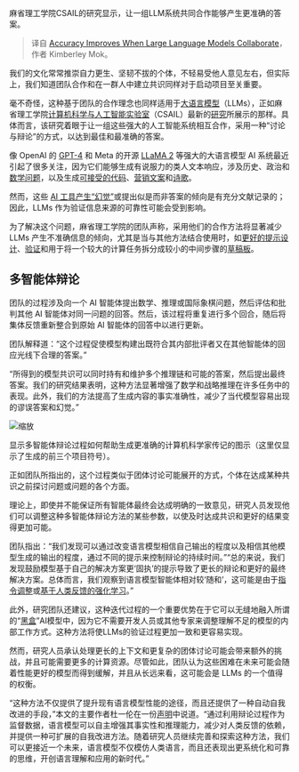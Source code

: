 <!--
title: 大语言模型合作提高准确性
cover: https://cdn.thenewstack.io/media/2024/01/aa8b9285-christopher-paul-high-fwrmk19zavc-unsplash-1024x683.jpg
-->

麻省理工学院CSAIL的研究显示，让一组LLM系统共同合作能够产生更准确的答案。

> 译自 [Accuracy Improves When Large Language Models Collaborate](https://thenewstack.io/accuracy-improves-when-large-language-models-collaborate/)，作者 Kimberley Mok。

我们的文化常常推崇自力更生、坚韧不拔的个体，不轻易受他人意见左右，但实际上，我们知道团队合作和在一群人中建立共识同样对于启动项目至关重要。

毫不奇怪，这种基于团队的合作理念也同样适用于[大语言模型](https://thenewstack.io/what-is-a-large-language-model/)（LLMs），正如麻省理工学院[计算机科学与人工智能实验室](https://www.csail.mit.edu/node/2873)（CSAIL）最新的[研究](https://arxiv.org/pdf/2305.14325.pdf)所展示的那样。具体而言，该研究着眼于让一组这些强大的人工智能系统相互合作，采用一种“讨论与辩论”的方式，以达到最佳和最准确的答案。

像 OpenAI 的 [GPT-4](https://thenewstack.io/dev-news-gpt-4-turbo-chrome-talks-pretty-and-worlds-merge/) 和 Meta 的开源 [LLaMA 2](https://thenewstack.io/large-language-models-open-source-llms-in-2023/) 等强大的大语言模型 AI 系统最近引起了很多关注，因为它们能够生成有说服力的类人文本响应，涉及历史、政治和[数学问题](https://thenewstack.io/googles-generative-ai-stack-an-in-depth-analysis/)，以及生成[可接受的代码](https://thenewstack.io/the-changing-role-of-human-developers-in-an-ai-and-llm-world/)、[营销文案](https://thenewstack.io/should-llms-write-marketing-copy/)和[诗歌](https://posts.decontextualize.com/language-models-poetry/)。

然而，这些 [AI 工具产生“幻觉”](https://thenewstack.io/how-to-reduce-the-hallucinations-from-large-language-models/)或提出似是而非答案的倾向是有充分文献记录的；因此，LLMs 作为验证信息来源的可靠性可能会受到影响。

为了解决这个问题，麻省理工学院的团队声称，采用他们的合作方法将显著减少 LLMs 产生不准确信息的倾向，尤其是当与其他方法结合使用时，如[更好的提示设计](https://thenewstack.io/prompt-engineering-get-llms-to-generate-the-content-you-want/)、[验证](https://thenewstack.io/test-driven-development-with-llms-never-trust-always-verify/)和用于将一个较大的计算任务拆分成较小的中间步骤的[草稿板](https://medium.com/the-business-of-ai/cook-a-scrumptious-ai-solution-with-llm-scratchpads-8d34ebb8a913)。

## 多智能体辩论

团队的过程涉及向一个 AI 智能体提出数学、推理或国际象棋问题，然后评估和批判其他 AI 智能体对同一问题的回答。然后，该过程将重复进行多个回合，随后将集体反馈重新整合到原始 AI 智能体的回答中以进行更新。

团队解释道：“这个过程促使模型构建出既符合其内部批评者又在其他智能体的回应光线下合理的答案。”

“所得到的模型共识可以同时持有和维护多个推理链和可能的答案，然后提出最终答案。我们的研究结果表明，这种方法显著增强了数学和战略推理在许多任务中的表现。此外，我们的方法提高了生成内容的事实准确性，减少了当代模型容易出现的谬误答案和幻觉。”

![缩放](https://cdn.thenewstack.io/media/2024/01/501a2672-multiagent-debate-mit.jpg)

显示多智能体辩论过程如何帮助生成更准确的计算机科学家传记的图示（这里仅显示了生成的前三个项目符号）。

正如团队所指出的，这个过程类似于团体讨论可能展开的方式，个体在达成某种共识之前探讨问题或问题的各个方面。

理论上，即使并不能保证所有智能体最终会达成明确的一致意见，研究人员发现他们可以调整这种多智能体辩论方法的某些参数，以使及时达成共识和更好的结果变得更加可能。

团队指出：“我们发现可以通过改变语言模型相信自己输出的程度以及相信其他模型生成的输出的程度，通过不同的提示来控制辩论的持续时间。”“总的来说，我们发现鼓励模型基于自己的解决方案更‘固执’的提示导致了更长的辩论和更好的最终解决方案。总体而言，我们观察到语言模型智能体相对较‘随和’，这可能是由于[指令调整](https://thenewstack.io/3-ways-to-stop-llm-hallucinations/)或[基于人类反馈的强化学习](https://huggingface.co/blog/rlhf)。”

此外，研究团队还建议，这种迭代过程的一个重要优势在于它可以无缝地融入所谓的“[黑盒](https://thenewstack.io/explainable-ai-looking-into-the-black-box/)”AI模型中，因为它不需要开发人员或其他专家来调整理解不足的模型的内部工作方式。这种方法将使LLMs的验证过程更加一致和更容易实现。

然而，研究人员承认处理更长的上下文和更复杂的团体讨论可能会带来额外的挑战，并且可能需要更多的计算资源。尽管如此，团队认为这些困难在未来可能会随着性能更好的模型而得到缓解，并且从长远来看，这可能会是 LLMs 的一个值得的权衡。

“这种方法不仅提供了提升现有语言模型性能的途径，而且还提供了一种自动自我改进的手段，”本文的主要作者杜一伦在一份[声明](https://news.mit.edu/2023/multi-ai-collaboration-helps-reasoning-factual-accuracy-language-models-0918)中说道。“通过利用辩论过程作为监督数据，语言模型可以自主增强其事实性和推理能力，减少对人类反馈的依赖，并提供一种可扩展的自我改进方法。随着研究人员继续完善和探索这种方法，我们可以更接近一个未来，语言模型不仅模仿人类语言，而且还表现出更系统化和可靠的思维，开创语言理解和应用的新时代。”

